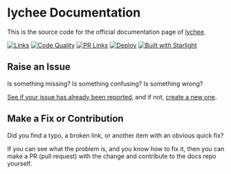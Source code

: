 # lychee Documentation

This is the source code for the official documentation page of [lychee](https://github.com/lycheeverse/lychee/).

[![Links](https://github.com/lycheeverse/lycheeverse.github.io/actions/workflows/check-links.yml/badge.svg)](https://github.com/lycheeverse/lycheeverse.github.io/actions/workflows/check-links.yml)
[![Code Quality](https://github.com/lycheeverse/lycheeverse.github.io/actions/workflows/check-code-quality.yml/badge.svg)](https://github.com/lycheeverse/lycheeverse.github.io/actions/workflows/check-code-quality.yml)
[![PR Links](https://github.com/lycheeverse/lycheeverse.github.io/actions/workflows/check-pr-links.yml/badge.svg)](https://github.com/lycheeverse/lycheeverse.github.io/actions/workflows/check-pr-links.yml)
[![Deploy](https://github.com/lycheeverse/lycheeverse.github.io/actions/workflows/deploy.yml/badge.svg)](https://github.com/lycheeverse/lycheeverse.github.io/actions/workflows/deploy.yml)
[![Built with Starlight](https://astro.badg.es/v2/built-with-starlight/tiny.svg)](https://starlight.astro.build)

## Raise an Issue

Is something missing?
Is something confusing?
Is something wrong?

[See if your issue has already been reported](https://github.com/lycheeverse/lycheeverse.github.io/issues), and if not, [create a new one](https://github.com/lycheeverse/lycheeverse.github.io/issues/new/choose).

## Make a Fix or Contribution

Did you find a typo, a broken link, or another item with an obvious quick fix?

If you can see what the problem is, and you know how to fix it, then you can make a PR (pull request) with the change and contribute to the docs repo yourself.

